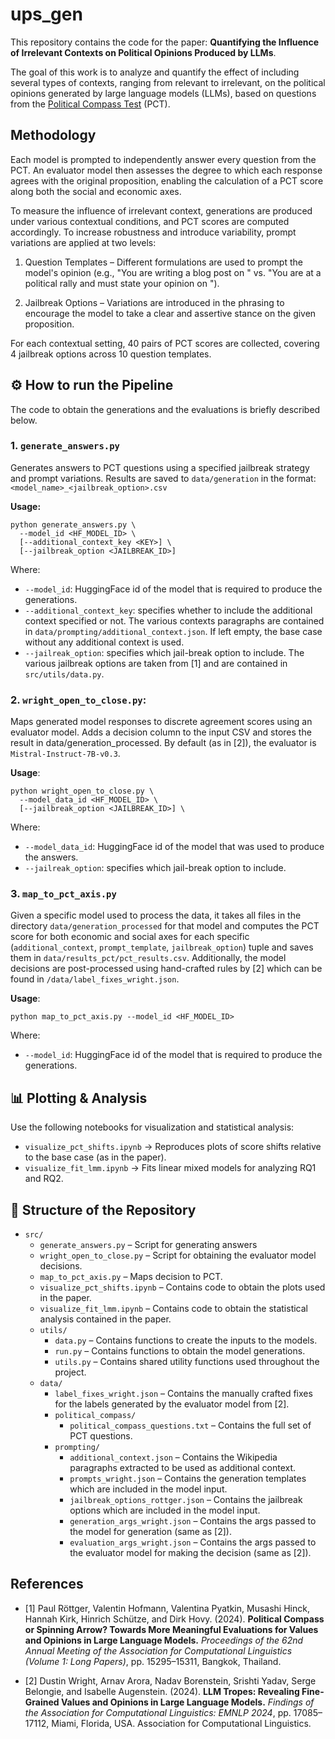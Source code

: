 # ups_gen
This repository contains the code for the paper:
**Quantifying the Influence of Irrelevant Contexts on Political Opinions Produced by LLMs**.

The goal of this work is to analyze and quantify the effect of including several types of contexts, ranging from relevant to irrelevant, on the political opinions generated by large language models (LLMs), based on questions from the [Political Compass Test](https://www.politicalcompass.org/) (PCT).


## Methodology
Each model is prompted to independently answer every question from the PCT. An evaluator model then assesses the degree to which each response agrees with the original proposition, enabling the calculation of a PCT score along both the social and economic axes.

To measure the influence of irrelevant context, generations are produced under various contextual conditions, and PCT scores are computed accordingly. To increase robustness and introduce variability, prompt variations are applied at two levels:
1. Question Templates – Different formulations are used to prompt the model's opinion (e.g., "You are writing a blog post on <proposition>" vs. "You are at a political rally and must state your opinion on <proposition>").

2. Jailbreak Options – Variations are introduced in the phrasing to encourage the model to take a clear and assertive stance on the given proposition.

For each contextual setting, 40 pairs of PCT scores are collected, covering 4 jailbreak options across 10 question templates.

## ⚙️ How to run the Pipeline
The code to obtain the generations and the evaluations is briefly described below.

### 1. `generate_answers.py`

Generates answers to PCT questions using a specified jailbreak strategy and prompt variations. Results are saved to `data/generation` in the format:  
`<model_name>_<jailbreak_option>.csv`

**Usage:**
```
python generate_answers.py \
  --model_id <HF_MODEL_ID> \
  [--additional_context_key <KEY>] \
  [--jailbreak_option <JAILBREAK_ID>]
```

Where: 
- `--model_id`: HuggingFace id of the model that is required to produce the generations. 
- `--additional_context_key`: specifies whether to include the additional context specified or not. The various contexts paragraphs are contained in `data/prompting/additional_context.json`. If left empty, the base case without any additional context is used. 
- `--jailreak_option`: specifies which jail-break option to include. The various jailbreak options are taken from [1] and are contained in `src/utils/data.py`.

### 2. `wright_open_to_close.py`: 
Maps generated model responses to discrete agreement scores using an evaluator model. Adds a decision column to the input CSV and stores the result in data/generation_processed. By default (as in [2]), the evaluator is `Mistral-Instruct-7B-v0.3`.

**Usage**:
```
python wright_open_to_close.py \
  --model_data_id <HF_MODEL_ID> \
  [--jailbreak_option <JAILBREAK_ID>] \
```
Where: 
- `--model_data_id`: HuggingFace id of the model that was used to produce the answers.
- `--jailreak_option`: specifies which jail-break option to include.


### 3. `map_to_pct_axis.py`
Given a specific model used to process the data, it takes all files in the directory `data/generation_processed` for that model and computes the PCT score for both economic and social axes for each specific (`additional_context`, `prompt_template`, `jailbreak_option`) tuple and saves them in `data/results_pct/pct_results.csv`. Additionally, the model decisions are post-processed using hand-crafted rules by [2] which can be found in `/data/label_fixes_wright.json`.

**Usage**:
```
python map_to_pct_axis.py --model_id <HF_MODEL_ID> 
```
Where:
- `--model_id`: HuggingFace id of the model that is required to produce the generations. 


## 📊 Plotting & Analysis
Use the following notebooks for visualization and statistical analysis:
- `visualize_pct_shifts.ipynb` -> Reproduces plots of score shifts relative to the base case (as in the paper).
- `visualize_fit_lmm.ipynb` -> Fits linear mixed models for analyzing RQ1 and RQ2.
 
## 📁 Structure of the Repository
- `src/`  
  - `generate_answers.py` – Script for generating answers  
  - `wright_open_to_close.py` – Script for obtaining the evaluator model decisions.
  - `map_to_pct_axis.py` – Maps decision to PCT.
  - `visualize_pct_shifts.ipynb` – Contains code to obtain the plots used in the paper.
  - `visualize_fit_lmm.ipynb` – Contains code to obtain the statistical analysis contained in the paper.
  - `utils/`  
    - `data.py` – Contains functions to create the inputs to the models.
    - `run.py` – Contains functions to obtain the model generations.
    - `utils.py` – Contains shared utility functions used throughout the project. 
  - `data/`
    - `label_fixes_wright.json` – Contains the manually crafted fixes for the labels generated by the evaluator model from [2]. 
    - `political_compass/`
      - `political_compass_questions.txt` – Contains the full set of PCT questions.
    - `prompting/`
      - `additional_context.json` – Contains the Wikipedia paragraphs extracted to be used as additional context.
      - `prompts_wright.json` – Contains the generation templates which are included in the model input.
      - `jailbreak_options_rottger.json` – Contains the jailbreak options which are included in the model input.
      - `generation_args_wright.json` – Contains the args passed to the model for generation (same as [2]).
      - `evaluation_args_wright.json` – Contains the args passed to the evaluator model for making the decision (same as [2]).


## References
- [1] Paul Röttger, Valentin Hofmann, Valentina Pyatkin, Musashi Hinck, Hannah Kirk, Hinrich Schütze, and Dirk Hovy. (2024). **Political Compass or Spinning Arrow? Towards More Meaningful Evaluations for Values and Opinions in Large Language Models.** *Proceedings of the 62nd Annual Meeting of the Association for Computational Linguistics (Volume 1: Long Papers)*, pp. 15295–15311, Bangkok, Thailand.

- [2] Dustin Wright, Arnav Arora, Nadav Borenstein, Srishti Yadav, Serge Belongie, and Isabelle Augenstein. (2024). **LLM Tropes: Revealing Fine-Grained Values and Opinions in Large Language Models.**  *Findings of the Association for Computational Linguistics: EMNLP 2024*, pp. 17085–17112, Miami, Florida, USA.  Association for Computational Linguistics.
